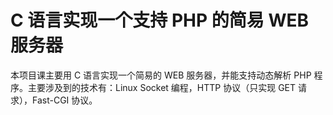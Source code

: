# C 语言实现一个支持 PHP 的简易 WEB 服务器

本项目课主要用 C 语言实现一个简易的 WEB 服务器，并能支持动态解析 PHP 程序。主要涉及到的技术有：Linux Socket 编程，HTTP 协议（只实现 GET 请求），Fast-CGI 协议。
